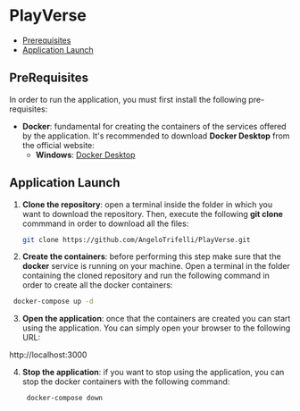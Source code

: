 # PlayVerse

- [Prerequisites](#prerequisites)
- [Application Launch](#application-launch)

## PreRequisites

In order to run the application, you must first install the following pre-requisites:

- **Docker**: fundamental for creating the containers of the services offered by the application. It's recommended to download **Docker Desktop** from the official website:
  - **Windows**: [Docker Desktop](https://www.docker.com/products/docker-desktop)

## Application Launch
1. **Clone the repository**: open a terminal inside the folder in which you want to download the repository. Then, execute the following **git clone** commmand in order to download all the files:

   ```bash
   git clone https://github.com/AngeloTrifelli/PlayVerse.git
   ```
   
2. **Create the containers**: before performing this step make sure that the **docker** service is running on your machine. Open a terminal in the folder containing the cloned repository and run the following command in order to create all the docker containers:

  ```bash
   docker-compose up -d 
   ```

3. **Open the application**: once that the containers are created you can start using the application. You can simply open your browser to the following URL:

  http://localhost:3000

4. **Stop the application**: if you want to stop using the application, you can stop the docker containers with the following command:

   ```bash
    docker-compose down
   ```
